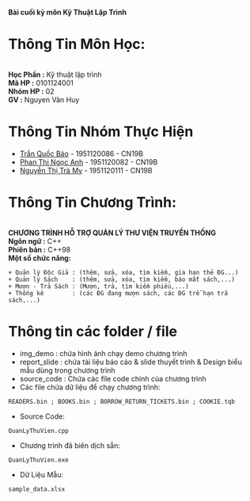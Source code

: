 **Bài cuối kỳ môn Kỹ Thuật Lập Trình**

# Thông Tin Môn Học:
</br>**Học Phần :** Kỹ thuật lập trình
</br>**Mã HP    :**     0101124001
</br>**Nhóm HP  :**         02
</br>**GV       :**   Nguyen Văn Huy

# Thông Tin Nhóm Thực Hiện
* [Trần Quốc Bảo](https://fb.com/100005461099003)     - 1951120086 - CN19B
* [Phan Thi Ngọc Anh](https://fb.com/100028613112511) - 1951120082 - CN19B
* [Nguyễn Thị Trà My](https://fb.com/100012510330168) - 1951120111 - CN19B

# Thông Tin Chương Trình:
</br>**CHƯƠNG TRÌNH HỖ TRỢ QUẢN LÝ THƯ VIỆN TRUYỀN THỐNG**
</br>**Ngôn ngữ  :** C++
</br>**Phiên bản :** C++98
</br>**Một số chức năng:**
```
+ Quản lý Độc Giả : (thêm, sửa, xóa, tìm kiếm, gia hạn thẻ ĐG...)
+ Quản lý Sách    : (thêm, sửa, xóa, tìm kiếm, báo mất sách,...)
+ Mượn - Trả Sách : (Mượn, trả, tìm kiếm phiếu,...)
+ Thống kê        : (các ĐG đang mượn sách, các ĐG trễ hạn trả sách,...)
```
# Thông tin các folder / file
* img_demo     : chứa hình ảnh chạy demo chương trình
* report_slide : chứa tài liệu báo cáo & slide thuyết trình & Design biểu mẫu dùng trong chương trình
* source_code  : Chứa các file code chính của chương trình
* Các file chứa dữ liệu để chạy chương trình:
```
READERS.bin ; BOOKS.bin ; BORROW_RETURN_TICKETS.bin ; COOKIE.tqb
```
* Source Code:
```
QuanLyThuVien.cpp
```
* Chương trình đã biên dịch sẵn:
```
QuanLyThuVien.exe
```
* Dữ Liệu Mẫu:
```
sample_data.xlsx
```
